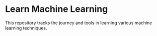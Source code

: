 # Learn Machine Learning 

This repository tracks the journey and tools in learning various machine learning techniques.
